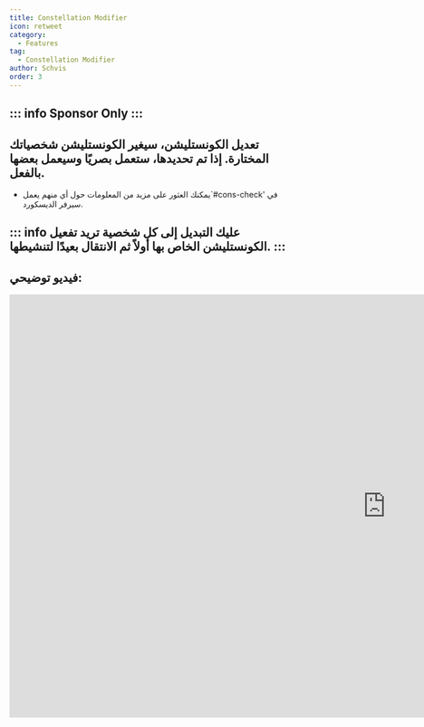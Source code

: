 ```yaml
---
title: Constellation Modifier
icon: retweet
category:
  - Features
tag:
  - Constellation Modifier
author: Schvis
order: 3
---
```

::: info Sponsor Only
:::
---
## تعديل الكونستليشن، سيغير الكونستليشن شخصياتك المختارة. إذا تم تحديدها، ستعمل بصريًا وسيعمل بعضها بالفعل.
- يمكنك العثور على مزيد من المعلومات حول أي منهم يعمل`#⁠cons-check' في سيرفر الديسكورد. 

::: info عليك التبديل إلى كل شخصية تريد تفعيل الكونستليشن الخاص بها أولاً ثم الانتقال بعيدًا لتنشيطها.
:::
---
## فيديو توضيحي:

<div class="iframe-container"><iframe width="1328" height="747" src="https://www.youtube.com/embed/S9-g5weE9l8?list=PL5eI1Tb64p56g27qfYk7VuFTz4FK6YrKa" title="Korepi - Constellation Modifier (Sponsor)" frameborder="0" allow="accelerometer; autoplay; clipboard-write; encrypted-media; gyroscope; picture-in-picture; web-share" referrerpolicy="strict-origin-when-cross-origin" allowfullscreen></iframe></div>

